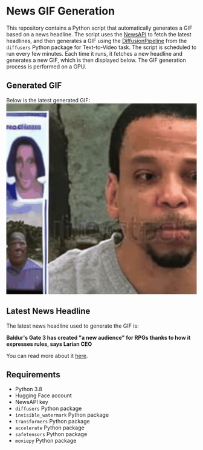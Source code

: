 # News GIF Generation
This repository contains a Python script that automatically generates a GIF based on a news headline. The script uses the [NewsAPI](https://newsapi.org/) to fetch the latest headlines, and then generates a GIF using the [DiffusionPipeline](https://github.com/huggingface/diffusers) from the `diffusers` Python package for Text-to-Video task.
The script is scheduled to run every few minutes. Each time it runs, it fetches a new headline and generates a new GIF, which is then displayed below. The GIF generation process is performed on a GPU.

## Generated GIF
Below is the latest generated GIF:
![Generated GIF](output.gif?raw=true&v=1694122441)

## Latest News Headline
The latest news headline used to generate the GIF is:

**Baldur's Gate 3 has created "a new audience" for RPGs thanks to how it expresses rules, says Larian CEO**

You can read more about it [here](https://www.rockpapershotgun.com/baldurs-gate-3-has-created-a-new-audience-for-rpgs-thanks-to-how-it-expresses-rules-says-larian-ceo).

## Requirements
- Python 3.8
- Hugging Face account
- NewsAPI key
- `diffusers` Python package
- `invisible_watermark` Python package
- `transformers` Python package
- `accelerate` Python package
- `safetensors` Python package
- `moviepy` Python package
